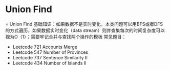 # Union Find


= Union Find
基础知识：如果数据不是实时变化，本类问题可以用BFS或者DFS的方式遍历，如果数据实时变化（data stream）则并查集每次的时间复杂度可以视为O（1）；需要牢记合并与查找两个操作的模板
常见题目：
- Leetcode 721 Accounts Merge
- Leetcode 547 Number of Provinces
- Leetcode 737 Sentence Similarity II
- Leetcode 434 Number of Islands II